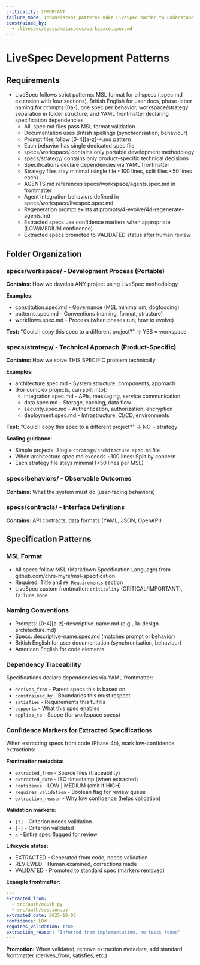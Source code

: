 ```yaml
---
criticality: IMPORTANT
failure_mode: Inconsistent patterns make LiveSpec harder to understand and maintain
constrained_by:
  - .livespec/specs/metaspecs/workspace.spec.md
---
```


# LiveSpec Development Patterns

## Requirements
- LiveSpec follows strict patterns: MSL format for all specs (.spec.md extension with four sections), British English for user docs, phase-letter naming for prompts (0a-), one spec per behavior, workspace/strategy separation in folder structure, and YAML frontmatter declaring specification dependencies.
  - All .spec.md files pass MSL format validation
  - Documentation uses British spellings (synchronisation, behaviour)
  - Prompt files follow [0-4][a-z]-*.md pattern
  - Each behavior has single dedicated spec file
  - specs/workspace/ contains only portable development methodology
  - specs/strategy/ contains only product-specific technical decisions
  - Specifications declare dependencies via YAML frontmatter
  - Strategy files stay minimal (single file <100 lines, split files <50 lines each)
  - AGENTS.md references specs/workspace/agents.spec.md in frontmatter
  - Agent integration behaviors defined in specs/workspace/livespec.spec.md
  - Regeneration prompt exists at prompts/4-evolve/4d-regenerate-agents.md
  - Extracted specs use confidence markers when appropriate (LOW/MEDIUM confidence)
  - Extracted specs promoted to VALIDATED status after human review

## Folder Organization

### specs/workspace/ - Development Process (Portable)
**Contains:** How we develop ANY project using LiveSpec methodology

**Examples:**
- constitution.spec.md - Governance (MSL minimalism, dogfooding)
- patterns.spec.md - Conventions (naming, format, structure)
- workflows.spec.md - Process (when phases run, how to evolve)

**Test:** "Could I copy this spec to a different project?" → YES = workspace

### specs/strategy/ - Technical Approach (Product-Specific)
**Contains:** How we solve THIS SPECIFIC problem technically

**Examples:**
- architecture.spec.md - System structure, components, approach
- [For complex projects, can split into]:
  - integration.spec.md - APIs, messaging, service communication
  - data.spec.md - Storage, caching, data flow
  - security.spec.md - Authentication, authorization, encryption
  - deployment.spec.md - Infrastructure, CI/CD, environments

**Test:** "Could I copy this spec to a different project?" → NO = strategy

**Scaling guidance:**
- Simple projects: Single `strategy/architecture.spec.md` file
- When architecture.spec.md exceeds ~100 lines: Split by concern
- Each strategy file stays minimal (<50 lines per MSL)

### specs/behaviors/ - Observable Outcomes
**Contains:** What the system must do (user-facing behaviors)

### specs/contracts/ - Interface Definitions
**Contains:** API contracts, data formats (YAML, JSON, OpenAPI)

## Specification Patterns

### MSL Format
- All specs follow MSL (Markdown Specification Language) from github.com/chrs-myrs/msl-specification
- Required: Title and `## Requirements` section
- LiveSpec custom frontmatter: `criticality` (CRITICAL/IMPORTANT), `failure_mode`

### Naming Conventions
- Prompts: [0-4][a-z]-descriptive-name.md (e.g., 1a-design-architecture.md)
- Specs: descriptive-name.spec.md (matches prompt or behavior)
- British English for user documentation (synchronisation, behaviour)
- American English for code elements

### Dependency Traceability
Specifications declare dependencies via YAML frontmatter:
- `derives_from` - Parent specs this is based on
- `constrained_by` - Boundaries this must respect
- `satisfies` - Requirements this fulfills
- `supports` - What this spec enables
- `applies_to` - Scope (for workspace specs)

### Confidence Markers for Extracted Specifications

When extracting specs from code (Phase 4b), mark low-confidence extractions:

**Frontmatter metadata:**
- `extracted_from` - Source files (traceability)
- `extracted_date` - ISO timestamp (when extracted)
- `confidence` - LOW | MEDIUM (omit if HIGH)
- `requires_validation` - Boolean flag for review queue
- `extraction_reason` - Why low confidence (helps validation)

**Validation markers:**
- `[?]` - Criterion needs validation
- `[✓]` - Criterion validated
- `⚠️` - Entire spec flagged for review

**Lifecycle states:**
- EXTRACTED - Generated from code, needs validation
- REVIEWED - Human examined, corrections made
- VALIDATED - Promoted to standard spec (markers removed)

**Example frontmatter:**
```yaml
---
extracted_from:
  - src/auth/oauth.py
  - src/auth/session.py
extracted_date: 2025-10-06
confidence: LOW
requires_validation: true
extraction_reason: "Inferred from implementation, no tests found"
---
```

**Promotion:** When validated, remove extraction metadata, add standard frontmatter (derives_from, satisfies, etc.)
